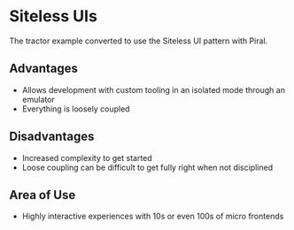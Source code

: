 # Siteless UIs

The tractor example converted to use the Siteless UI pattern with Piral.

## Advantages

* Allows development with custom tooling in an isolated mode through an emulator
* Everything is loosely coupled

## Disadvantages

* Increased complexity to get started
* Loose coupling can be difficult to get fully right when not disciplined

## Area of Use

* Highly interactive experiences with 10s or even 100s of micro frontends

